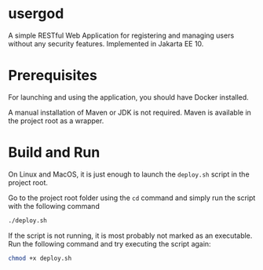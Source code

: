 # usergod
A simple RESTful Web Application for registering and managing users without any security features. Implemented in Jakarta EE 10.

# Prerequisites
For launching and using the application, you should have Docker installed.

A manual installation of Maven or JDK is not required. Maven is available in the project root as a wrapper. 

# Build and Run
On Linux and MacOS, it is just enough to launch the `deploy.sh` script in the project root.

Go to the project root folder using the `cd` command and simply run the script with the following command

```bash
./deploy.sh
```

If the script is not running, it is most probably not marked as an executable. Run the following command and try executing the script again:
```bash
chmod +x deploy.sh
```
